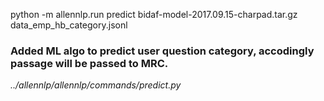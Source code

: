 python -m allennlp.run predict bidaf-model-2017.09.15-charpad.tar.gz data_emp_hb_category.jsonl

### Added ML algo to predict user question category, accodingly passage will be passed to MRC.
*../allennlp/allennlp/commands/predict.py*

